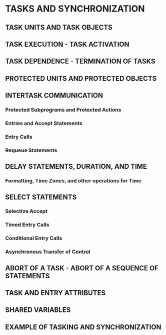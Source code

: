 # TASKS AND SYNCHRONIZATION
## TASK UNITS AND TASK OBJECTS
## TASK EXECUTION - TASK ACTIVATION
## TASK DEPENDENCE - TERMINATION OF TASKS
## PROTECTED UNITS AND PROTECTED OBJECTS
## INTERTASK COMMUNICATION
### Protected Subprograms and Protected Actions
### Entries and Accept Statements
### Entry Calls
### Requeue Statements
## DELAY STATEMENTS, DURATION, AND TIME
### Formatting, Time Zones, and other operations for Time
## SELECT STATEMENTS
### Selective Accept
### Timed Entry Calls
### Conditional Entry Calls
### Asynchronous Transfer of Control
## ABORT OF A TASK - ABORT OF A SEQUENCE OF STATEMENTS
## TASK AND ENTRY ATTRIBUTES
## SHARED VARIABLES
## EXAMPLE OF TASKING AND SYNCHRONIZATION
